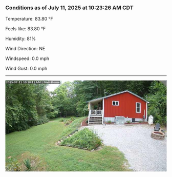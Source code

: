 ### Conditions as of July 11, 2025 at 10:23:26 AM CDT 

Temperature: 83.80 &deg;F

Feels like: 83.80 &deg;F

Humidity: 81%

Wind Direction: NE

Windspeed: 0.0 mph

Wind Gust: 0.0 mph

---

<img src="./images/latest.jpeg"/>

